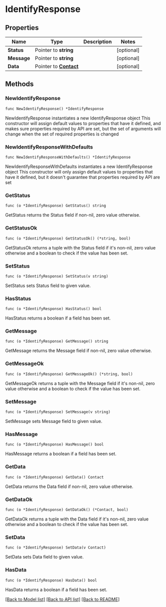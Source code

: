 # IdentifyResponse

## Properties

Name | Type | Description | Notes
------------ | ------------- | ------------- | -------------
**Status** | Pointer to **string** |  | [optional] 
**Message** | Pointer to **string** |  | [optional] 
**Data** | Pointer to [**Contact**](Contact.md) |  | [optional] 

## Methods

### NewIdentifyResponse

`func NewIdentifyResponse() *IdentifyResponse`

NewIdentifyResponse instantiates a new IdentifyResponse object
This constructor will assign default values to properties that have it defined,
and makes sure properties required by API are set, but the set of arguments
will change when the set of required properties is changed

### NewIdentifyResponseWithDefaults

`func NewIdentifyResponseWithDefaults() *IdentifyResponse`

NewIdentifyResponseWithDefaults instantiates a new IdentifyResponse object
This constructor will only assign default values to properties that have it defined,
but it doesn't guarantee that properties required by API are set

### GetStatus

`func (o *IdentifyResponse) GetStatus() string`

GetStatus returns the Status field if non-nil, zero value otherwise.

### GetStatusOk

`func (o *IdentifyResponse) GetStatusOk() (*string, bool)`

GetStatusOk returns a tuple with the Status field if it's non-nil, zero value otherwise
and a boolean to check if the value has been set.

### SetStatus

`func (o *IdentifyResponse) SetStatus(v string)`

SetStatus sets Status field to given value.

### HasStatus

`func (o *IdentifyResponse) HasStatus() bool`

HasStatus returns a boolean if a field has been set.

### GetMessage

`func (o *IdentifyResponse) GetMessage() string`

GetMessage returns the Message field if non-nil, zero value otherwise.

### GetMessageOk

`func (o *IdentifyResponse) GetMessageOk() (*string, bool)`

GetMessageOk returns a tuple with the Message field if it's non-nil, zero value otherwise
and a boolean to check if the value has been set.

### SetMessage

`func (o *IdentifyResponse) SetMessage(v string)`

SetMessage sets Message field to given value.

### HasMessage

`func (o *IdentifyResponse) HasMessage() bool`

HasMessage returns a boolean if a field has been set.

### GetData

`func (o *IdentifyResponse) GetData() Contact`

GetData returns the Data field if non-nil, zero value otherwise.

### GetDataOk

`func (o *IdentifyResponse) GetDataOk() (*Contact, bool)`

GetDataOk returns a tuple with the Data field if it's non-nil, zero value otherwise
and a boolean to check if the value has been set.

### SetData

`func (o *IdentifyResponse) SetData(v Contact)`

SetData sets Data field to given value.

### HasData

`func (o *IdentifyResponse) HasData() bool`

HasData returns a boolean if a field has been set.


[[Back to Model list]](../README.md#documentation-for-models) [[Back to API list]](../README.md#documentation-for-api-endpoints) [[Back to README]](../README.md)


